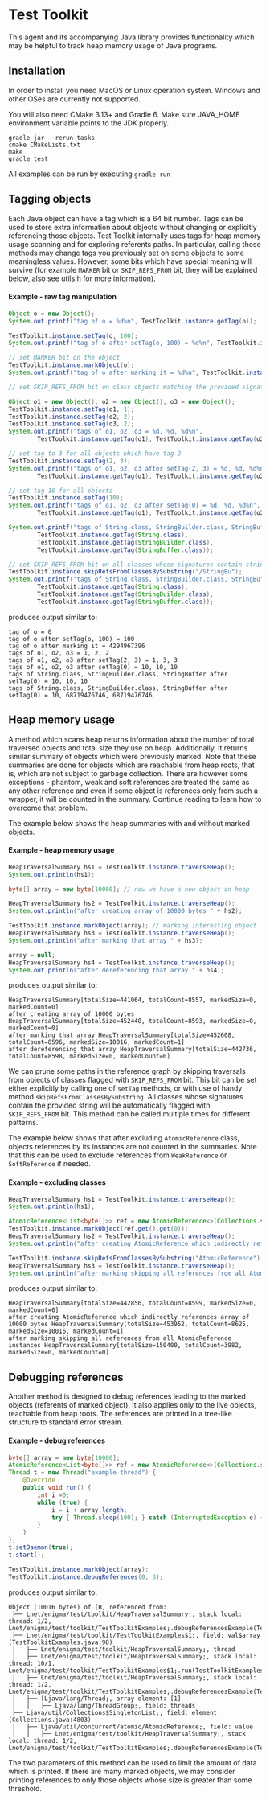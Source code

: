 # Test Toolkit

This agent and its accompanying Java library provides functionality which may be helpful to track heap memory usage
of Java programs.

## Installation

In order to install you need MacOS or Linux operation system. Windows and other OSes are currently not supported.

You will also need CMake 3.13+ and Gradle 6.
Make sure JAVA_HOME environment variable points to the JDK properly.

```
gradle jar --rerun-tasks
cmake CMakeLists.txt
make
gradle test
```

All examples can be run by executing `gradle run`

## Tagging objects

Each Java object can have a tag which is a 64 bit number. Tags can be used to store extra information about objects
without changing or explicitly referencing those objects. Test Toolkit internally uses tags for heap memory usage 
scanning and for exploring referents paths. In particular, calling those methods may change tags you previously set
on some objects to some meaningless values. However, some bits which have special meaning will survive (for example
`MARKER` bit or `SKIP_REFS_FROM` bit, they will be explained below, also see utils.h for more information).

#### Example - raw tag manipulation

```java
Object o = new Object();
System.out.printf("tag of o = %d%n", TestToolkit.instance.getTag(o));

TestToolkit.instance.setTag(o, 100);
System.out.printf("tag of o after setTag(o, 100) = %d%n", TestToolkit.instance.getTag(o));

// set MARKER bit on the object
TestToolkit.instance.markObject(o);
System.out.printf("tag of o after marking it = %d%n", TestToolkit.instance.getTag(o));

// set SKIP_REFS_FROM bit on class objects matching the provided signature

Object o1 = new Object(), o2 = new Object(), o3 = new Object();
TestToolkit.instance.setTag(o1, 1);
TestToolkit.instance.setTag(o2, 2);
TestToolkit.instance.setTag(o3, 2);
System.out.printf("tags of o1, o2, o3 = %d, %d, %d%n",
        TestToolkit.instance.getTag(o1), TestToolkit.instance.getTag(o2), TestToolkit.instance.getTag(o3));

// set tag to 3 for all objects which have tag 2
TestToolkit.instance.setTag(2, 3);
System.out.printf("tags of o1, o2, o3 after setTag(2, 3) = %d, %d, %d%n",
        TestToolkit.instance.getTag(o1), TestToolkit.instance.getTag(o2), TestToolkit.instance.getTag(o3));

// set tag 10 for all objects
TestToolkit.instance.setTag(10);
System.out.printf("tags of o1, o2, o3 after setTag(0) = %d, %d, %d%n",
        TestToolkit.instance.getTag(o1), TestToolkit.instance.getTag(o2), TestToolkit.instance.getTag(o3));

System.out.printf("tags of String.class, StringBuilder.class, StringBuffer = %d, %d, %d%n",
        TestToolkit.instance.getTag(String.class),
        TestToolkit.instance.getTag(StringBuilder.class),
        TestToolkit.instance.getTag(StringBuffer.class));

// set SKIP_REFS_FROM bit on all classes whose signatures contain string '/StringBu'
TestToolkit.instance.skipRefsFromClassesBySubstring("/StringBu");
System.out.printf("tags of String.class, StringBuilder.class, StringBuffer after skipRefsFromClassesBySubstring('/StringBu') = %d, %d, %d%n",
        TestToolkit.instance.getTag(String.class),
        TestToolkit.instance.getTag(StringBuilder.class),
        TestToolkit.instance.getTag(StringBuffer.class));
```

produces output similar to:

```
tag of o = 0
tag of o after setTag(o, 100) = 100
tag of o after marking it = 4294967396
tags of o1, o2, o3 = 1, 2, 2
tags of o1, o2, o3 after setTag(2, 3) = 1, 3, 3
tags of o1, o2, o3 after setTag(0) = 10, 10, 10
tags of String.class, StringBuilder.class, StringBuffer after setTag(0) = 10, 10, 10
tags of String.class, StringBuilder.class, StringBuffer after setTag(0) = 10, 68719476746, 68719476746
```

## Heap memory usage

A method which scans heap returns information about the number of total traversed objects and total size they use on 
heap. Additionally, it returns similar summary of objects which were previously marked. Note that these summaries are
done for objects which are reachable from heap roots, that is, which are not subject to garbage collection. There are
however some exceptions - phantom, weak and soft references are treated the same as any other reference and even if some 
object is references only from such a wrapper, it will be counted in the summary. Continue reading to learn how to 
overcome that problem.  

The example below shows the heap summaries with and without marked objects.

#### Example - heap memory usage

```java
HeapTraversalSummary hs1 = TestToolkit.instance.traverseHeap();
System.out.println(hs1);

byte[] array = new byte[10000]; // now we have a new object on heap

HeapTraversalSummary hs2 = TestToolkit.instance.traverseHeap();
System.out.println("after creating array of 10000 bytes " + hs2);

TestToolkit.instance.markObject(array); // marking interesting object
HeapTraversalSummary hs3 = TestToolkit.instance.traverseHeap();
System.out.println("after marking that array " + hs3);

array = null;
HeapTraversalSummary hs4 = TestToolkit.instance.traverseHeap();
System.out.println("after dereferencing that array " + hs4);
```

produces output similar to:

```
HeapTraversalSummary[totalSize=441064, totalCount=8557, markedSize=0, markedCount=0]
after creating array of 10000 bytes HeapTraversalSummary[totalSize=452448, totalCount=8593, markedSize=0, markedCount=0]
after marking that array HeapTraversalSummary[totalSize=452608, totalCount=8596, markedSize=10016, markedCount=1]
after dereferencing that array HeapTraversalSummary[totalSize=442736, totalCount=8598, markedSize=0, markedCount=0]
```

We can prune some paths in the reference graph by skipping traversals from objects of classes flagged with 
`SKIP_REFS_FROM` bit. This bit can be set either explicitly by calling one of `setTag` methods, or with use of handy
method `skipRefsFromClassesBySubstring`. All classes whose signatures contain the provided string will be automatically
flagged with `SKIP_REFS_FROM` bit. This method can be called multiple times for different patterns.

The example below shows that after excluding `AtomicReference` class, objects references by its instances are not 
counted in the summaries. Note that this can be used to exclude references from `WeakReference` or `SoftReference` if 
needed.

#### Example - excluding classes

```java
HeapTraversalSummary hs1 = TestToolkit.instance.traverseHeap();
System.out.println(hs1);

AtomicReference<List<byte[]>> ref = new AtomicReference<>(Collections.singletonList(new byte[10000]));
TestToolkit.instance.markObject(ref.get().get(0));
HeapTraversalSummary hs2 = TestToolkit.instance.traverseHeap();
System.out.println("after creating AtomicReference which indirectly references array of 10000 bytes " + hs2);

TestToolkit.instance.skipRefsFromClassesBySubstring("AtomicReference");
HeapTraversalSummary hs3 = TestToolkit.instance.traverseHeap();
System.out.println("after marking skipping all references from all AtomicReference instances " + hs3);
```

produces output similar to:

```
HeapTraversalSummary[totalSize=442856, totalCount=8599, markedSize=0, markedCount=0]
after creating AtomicReference which indirectly references array of 10000 bytes HeapTraversalSummary[totalSize=453952, totalCount=8625, markedSize=10016, markedCount=1]
after marking skipping all references from all AtomicReference instances HeapTraversalSummary[totalSize=150400, totalCount=3982, markedSize=0, markedCount=0]
```

## Debugging references

Another method is designed to debug references leading to the marked objects (referents of marked object). It also 
applies only to the live objects, reachable from heap roots. The references are printed in a tree-like structure to 
standard error stream. 

#### Example - debug references

```java
byte[] array = new byte[10000];
AtomicReference<List<byte[]>> ref = new AtomicReference<>(Collections.singletonList(array));
Thread t = new Thread("example thread") {
    @Override
    public void run() {
        int i =0;
        while (true) {
            i = i + array.length;
            try { Thread.sleep(100); } catch (InterruptedException e) { return; }
        }
    }
};
t.setDaemon(true);
t.start();

TestToolkit.instance.markObject(array);
TestToolkit.instance.debugReferences(0, 3);
```

produces output similar to:

```
Object (10016 bytes) of [B, referenced from:
 ├── Lnet/enigma/test/toolkit/HeapTraversalSummary;, stack local: thread: 1/2, Lnet/enigma/test/toolkit/TestToolkitExamples;.debugReferencesExample(TestToolkitExamples.java:112)
 ├── Lnet/enigma/test/toolkit/TestToolkitExamples$1;, field: val$array  (TestToolkitExamples.java:98)
 │   ├── Lnet/enigma/test/toolkit/HeapTraversalSummary;, thread
 │   ├── Lnet/enigma/test/toolkit/HeapTraversalSummary;, stack local: thread: 10/1, Lnet/enigma/test/toolkit/TestToolkitExamples$1;.run(TestToolkitExamples.java:104)
 │   ├── Lnet/enigma/test/toolkit/HeapTraversalSummary;, stack local: thread: 1/2, Lnet/enigma/test/toolkit/TestToolkitExamples;.debugReferencesExample(TestToolkitExamples.java:112)
 │   ├── [Ljava/lang/Thread;, array element: [1]
 │   │   ├── Ljava/lang/ThreadGroup;, field: threads 
 ├── Ljava/util/Collections$SingletonList;, field: element  (Collections.java:4803)
 │   ├── Ljava/util/concurrent/atomic/AtomicReference;, field: value 
 │   │   ├── Lnet/enigma/test/toolkit/HeapTraversalSummary;, stack local: thread: 1/2, Lnet/enigma/test/toolkit/TestToolkitExamples;.debugReferencesExample(TestToolkitExamples.java:112)
```

The two parameters of this method can be used to limit the amount of data which is printed. If there are many marked
objects, we may consider printing references to only those objects whose size is greater than some threshold.
